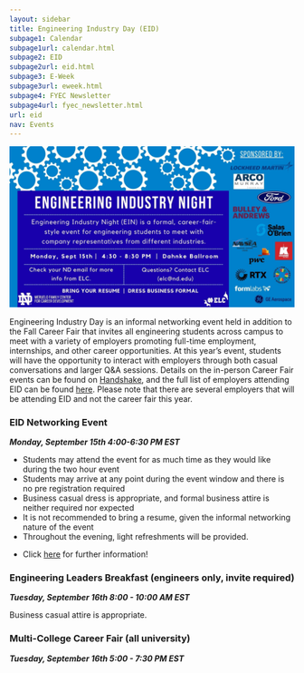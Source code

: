 ```yaml
---
layout: sidebar
title: Engineering Industry Day (EID)
subpage1: Calendar
subpage1url: calendar.html
subpage2: EID
subpage2url: eid.html
subpage3: E-Week
subpage3url: eweek.html
subpage4: FYEC Newsletter
subpage4url: fyec_newsletter.html
url: eid
nav: Events
---
```

<!-- Page Content -->
  <div><img src="img/ein2025.jpg" loading="lazy"></div>
  <p></p>
<p>Engineering Industry Day is an informal networking event held in addition to the Fall Career Fair that invites all engineering students across campus to meet with a variety of employers promoting full-time employment, internships, and other career opportunities. At this year’s event, students will have the opportunity to interact with employers through both casual conversations and larger Q&A sessions. Details on the in-person Career Fair events can be found on <a href="https://app.joinhandshake.com/stu/career_fairs/33315?ref=school-show-upcoming-career-fairs">Handshake</a>, and the full list of employers attending EID can be found <a href="https://docs.google.com/spreadsheets/d/1geedYt4d1zvP_iJPAo2kBr1gv2X86Yjp1HHk5me0MvI/edit#gid=0">here</a>. Please note that there are several employers that will be attending EID and not the career fair this year.
</p>

<h3> EID Networking Event</h3>
<p><em><b>Monday, September 15th 4:00-6:30 PM EST</b></em></p>
<ul>
  <li>Students may attend the event for as much time as they would like during the two hour event</li>
  <li>Students may arrive at any point during the event window and there is no pre registration required</li>
  <li>Business casual dress is appropriate, and formal business attire is neither required nor expected</li>
  <li>It is not recommended to bring a resume, given the informal networking nature of the event</li>
  <li>Throughout the evening, light refreshments will be provided. </li>
  <li><p>Click <a href="https://app.joinhandshake.com/stu/career_fairs/33315?ref=school-show-upcoming-career-fairs">
    here</a> for further information!</p></li>
</ul>


<h3>Engineering Leaders Breakfast (engineers only, invite required)</h3>
<p><em><b>Tuesday, September 16th 8:00 - 10:00 AM EST</b></em></p>
<p> Business casual attire is appropriate. </p>

<h3>Multi-College Career Fair (all university)</h3>
<p><em><b>Tuesday, September 16th 5:00 - 7:30 PM EST</b></em></p>



<!-- <p>Click <a href="#">here</a> to sign up for the event!</p> -->
